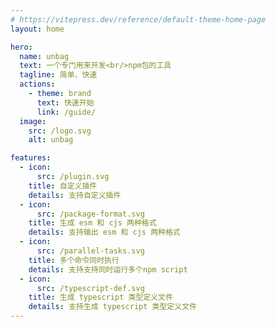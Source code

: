 ```yaml
---
# https://vitepress.dev/reference/default-theme-home-page
layout: home

hero:
  name: unbag
  text: 一个专门用来开发<br/>npm包的工具
  tagline: 简单、快速
  actions:
    - theme: brand
      text: 快速开始
      link: /guide/
  image:
    src: /logo.svg
    alt: unbag

features:
  - icon:
      src: /plugin.svg
    title: 自定义插件
    details: 支持自定义插件
  - icon:
      src: /package-format.svg
    title: 生成 esm 和 cjs 两种格式
    details: 支持输出 esm 和 cjs 两种格式
  - icon:
      src: /parallel-tasks.svg
    title: 多个命令同时执行
    details: 支持支持同时运行多个npm script
  - icon:
      src: /typescript-def.svg
    title: 生成 typescript 类型定义文件
    details: 支持生成 typescript 类型定义文件
---
```


<style>
:root {
  --vp-home-hero-name-color: transparent;
  --vp-home-hero-name-background: -webkit-linear-gradient(120deg, #FFCA28 30%, #E2A610);

  --vp-home-hero-image-background-image: linear-gradient(-45deg, #FFCA99 50%, #FFCA99 50%);
  --vp-home-hero-image-filter: blur(44px);
}

.VPFeatures.VPHomeFeatures .VPImage{
  display: flex;
  justify-content: center;
  align-items: center;
  margin-bottom: 20px;
  border-radius: 6px;
  background-color: var(--vp-c-default-soft);
  width: 48px;
  height: 48px;
  font-size: 24px;
  padding: 10px;
  transition: background-color 0.25s;
}

@media (min-width: 640px) {
  :root {
    --vp-home-hero-image-filter: blur(56px);
  }
}

@media (min-width: 960px) {
  :root {
    --vp-home-hero-image-filter: blur(68px);
  }
}
</style>
